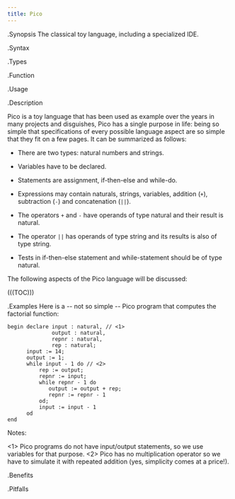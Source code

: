```yaml
---
title: Pico
---
```


.Synopsis
The classical toy language, including a specialized IDE.

.Syntax

.Types

.Function
       
.Usage

.Description

Pico is a toy language that has been used as example over the years in many projects and disguishes,
Pico has a single purpose in life: being so simple that specifications of every possible language aspect are so simple that they fit on a few pages. It can be summarized as follows:

*  There are two types: natural numbers and strings.

*  Variables have to be declared.

*  Statements are assignment, if-then-else and while-do.

*  Expressions may contain naturals, strings, variables, addition (`+`), subtraction (`-`) and concatenation (`||`).

*  The operators `+` and `-` have operands of type natural and their result is natural.

*  The operator `||` has operands of type string and its results is also of type string.

*  Tests in if-then-else statement and while-statement should be of type natural.


The following aspects of the Pico language will be discussed:

(((TOC)))

.Examples
Here is a -- not so simple -- Pico program that computes the factorial function:


```rascal
begin declare input : natural, // <1>
              output : natural,           
              repnr : natural,
              rep : natural;
      input := 14;
      output := 1;
      while input - 1 do // <2>
          rep := output;
          repnr := input;
          while repnr - 1 do
             output := output + rep;
             repnr := repnr - 1
          od;
          input := input - 1
      od
end
```

Notes:
	
<1> Pico programs do not have input/output statements, so we use variables for that purpose.
<2> Pico has no multiplication operator so we have to simulate it with repeated addition (yes, simplicity comes at a price!).



.Benefits

.Pitfalls

